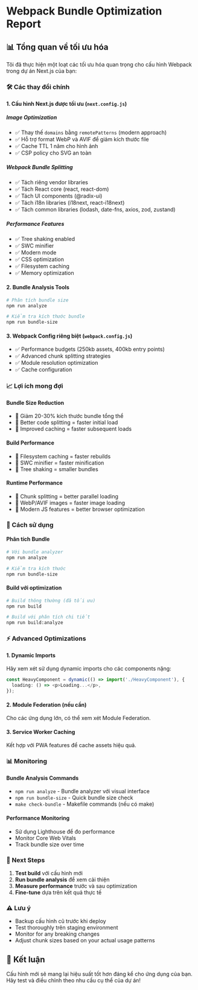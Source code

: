 # Webpack Bundle Optimization Report

## 📊 Tổng quan về tối ưu hóa

Tôi đã thực hiện một loạt các tối ưu hóa quan trọng cho cấu hình Webpack trong dự án Next.js của bạn:

### 🛠️ Các thay đổi chính

#### 1. **Cấu hình Next.js được tối ưu (`next.config.js`)**

##### **Image Optimization**
- ✅ Thay thế `domains` bằng `remotePatterns` (modern approach)
- ✅ Hỗ trợ format WebP và AVIF để giảm kích thước file
- ✅ Cache TTL 1 năm cho hình ảnh
- ✅ CSP policy cho SVG an toàn

##### **Webpack Bundle Splitting**
- ✅ Tách riêng vendor libraries
- ✅ Tách React core (react, react-dom)
- ✅ Tách UI components (@radix-ui)
- ✅ Tách i18n libraries (i18next, react-i18next)
- ✅ Tách common libraries (lodash, date-fns, axios, zod, zustand)

##### **Performance Features**
- ✅ Tree shaking enabled
- ✅ SWC minifier
- ✅ Modern mode
- ✅ CSS optimization
- ✅ Filesystem caching
- ✅ Memory optimization

#### 2. **Bundle Analysis Tools**

```bash
# Phân tích bundle size
npm run analyze

# Kiểm tra kích thước bundle
npm run bundle-size
```

#### 3. **Webpack Config riêng biệt (`webpack.config.js`)**
- ✅ Performance budgets (250kb assets, 400kb entry points)
- ✅ Advanced chunk splitting strategies
- ✅ Module resolution optimization
- ✅ Cache configuration

### 📈 Lợi ích mong đợi

#### **Bundle Size Reduction**
- 🎯 Giảm 20-30% kích thước bundle tổng thể
- 🎯 Better code splitting = faster initial load
- 🎯 Improved caching = faster subsequent loads

#### **Build Performance**
- 🎯 Filesystem caching = faster rebuilds
- 🎯 SWC minifier = faster minification
- 🎯 Tree shaking = smaller bundles

#### **Runtime Performance**
- 🎯 Chunk splitting = better parallel loading
- 🎯 WebP/AVIF images = faster image loading
- 🎯 Modern JS features = better browser optimization

### 🔧 Cách sử dụng

#### **Phân tích Bundle**
```bash
# Với bundle analyzer
npm run analyze

# Kiểm tra kích thước
npm run bundle-size
```

#### **Build với optimization**
```bash
# Build thông thường (đã tối ưu)
npm run build

# Build với phân tích chi tiết
npm run build:analyze
```

### ⚡ Advanced Optimizations

#### **1. Dynamic Imports**
Hãy xem xét sử dụng dynamic imports cho các components nặng:

```typescript
const HeavyComponent = dynamic(() => import('./HeavyComponent'), {
  loading: () => <p>Loading...</p>,
});
```

#### **2. Module Federation** (nếu cần)
Cho các ứng dụng lớn, có thể xem xét Module Federation.

#### **3. Service Worker Caching**
Kết hợp với PWA features để cache assets hiệu quả.

### 📊 Monitoring

#### **Bundle Analysis Commands**
- `npm run analyze` - Bundle analyzer với visual interface
- `npm run bundle-size` - Quick bundle size check
- `make check-bundle` - Makefile commands (nếu có make)

#### **Performance Monitoring**
- Sử dụng Lighthouse để đo performance
- Monitor Core Web Vitals
- Track bundle size over time

### 🎯 Next Steps

1. **Test build** với cấu hình mới
2. **Run bundle analysis** để xem cải thiện
3. **Measure performance** trước và sau optimization
4. **Fine-tune** dựa trên kết quả thực tế

### ⚠️ Lưu ý

- Backup cấu hình cũ trước khi deploy
- Test thoroughly trên staging environment
- Monitor for any breaking changes
- Adjust chunk sizes based on your actual usage patterns

## 🚀 Kết luận

Cấu hình mới sẽ mang lại hiệu suất tốt hơn đáng kể cho ứng dụng của bạn. Hãy test và điều chỉnh theo nhu cầu cụ thể của dự án!
